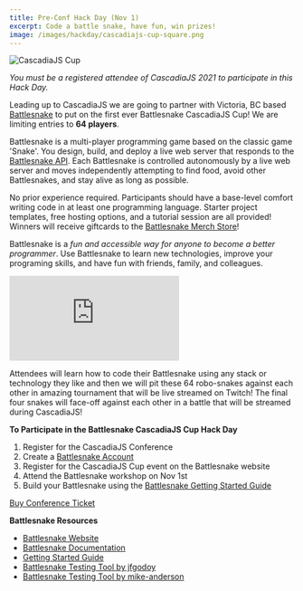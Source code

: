```yaml
---
title: Pre-Conf Hack Day (Nov 1)
excerpt: Code a battle snake, have fun, win prizes!
image: /images/hackday/cascadiajs-cup-square.png
---
```

![CascadiaJS Cup](/images/hackday/cascadiajs-cup-long.png)

*You must be a registered attendee of CascadiaJS 2021 to participate in this Hack Day.*

Leading up to CascadiaJS we are going to partner with Victoria, BC based [Battlesnake](https://www.battlesnake.com) to put on the first ever Battlesnake CascadiaJS Cup! We are limiting entries to **64 players**.

Battlesnake is a multi-player programming game based on the classic game 'Snake'. You design, build, and deploy a live web server that responds to the [Battlesnake API](https://docs.battlesnake.com/references/api). Each Battlesnake is controlled autonomously by a live web server and moves independently attempting to find food, avoid other Battlesnakes, and stay alive as long as possible. 

No prior experience required. Participants should have a base-level comfort writing code in at least one programming language. Starter project templates, free hosting options, and a tutorial session are all provided! Winners will receive giftcards to the [Battlesnake Merch Store](https://store.battlesnake.com/)!

Battlesnake is a *fun and accessible way for anyone to become a better programmer*. Use Battlesnake to learn new technologies, improve your programing skills, and have fun with friends, family, and colleagues.

<iframe src="https://board.battlesnake.com/?engine=https%3A//engine.battlesnake.com&amp;game=9d0f1db9-371d-4a73-9bbf-a60440fb36b6&amp;autoplay=true&amp;hideScoreboard=true&amp;hideMediaControls=true&amp;frameRate=6&amp;loop=true" frameborder="0" scrolling="no"></iframe>

Attendees will learn how to code their Battlesnake using any stack or technology they like and then we will pit these 64 robo-snakes against each other in amazing tournament that will be live streamed on Twitch! The final four snakes will face-off against each other in a battle that will be streamed during CascadiaJS!

**To Participate in the Battlesnake CascadiaJS Cup Hack Day**
1. Register for the CascadiaJS Conference
2. Create a [Battlesnake Account](https://play.battlesnake.com/register/)
3. Register for the CascadiaJS Cup event on the Battlesnake website
4. Attend the Battlesnake workshop on Nov 1st
5. Build your Battlesnake using the [Battlesnake Getting Started Guide](https://docs.battlesnake.com/guides/getting-started)

<div class="cta"><a href="/tickets">Buy Conference Ticket</a></div>


**Battlesnake Resources**
- [Battlesnake Website](https://play.battlesnake.com/)
- [Battlesnake Documentation](https://docs.battlesnake.com/)
- [Getting Started Guide](https://docs.battlesnake.com/guides/getting-started)
- [Battlesnake Testing Tool by jfgodoy](https://github.com/jfgodoy/battlesnake-tester)
- [Battlesnake Testing Tool by mike-anderson](https://github.com/mike-anderson/snek-spec)

